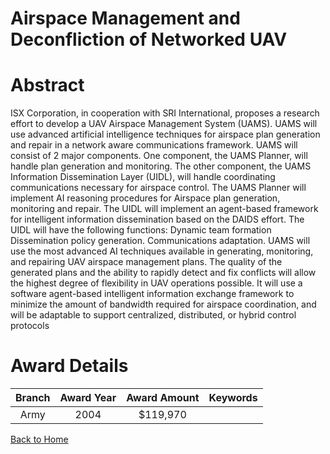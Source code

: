 
Airspace Management and Deconfliction of Networked UAV
======================================================

# Abstract


ISX Corporation, in cooperation with SRI International, proposes a research effort to develop a UAV Airspace Management System (UAMS).  UAMS will use advanced artificial intelligence techniques for airspace plan generation and repair in a network aware communications framework. UAMS will consist of 2 major components.  One component, the UAMS Planner, will handle plan generation and monitoring.  The other component, the UAMS Information Dissemination Layer (UIDL), will handle coordinating communications necessary for airspace control.    The UAMS Planner will implement AI reasoning procedures for Airspace plan generation, monitoring and repair. The UIDL will implement an agent-based framework for intelligent information dissemination based on the DAIDS effort.  The UIDL will have the following functions:    Dynamic team formation    Dissemination policy generation.    Communications adaptation.    UAMS will use the most advanced AI techniques available in generating, monitoring, and repairing UAV airspace management plans.  The quality of the generated plans and the ability to rapidly detect and fix conflicts will allow the highest degree of flexibility in UAV operations possible. It will use a software agent-based intelligent information exchange framework to minimize the amount of bandwidth required for airspace coordination, and will be adaptable to support centralized, distributed, or hybrid control protocols  

# Award Details

|Branch|Award Year|Award Amount|Keywords|
| :---: | :---: | :---: | :---: |
|Army|2004|$119,970||
  
  


[Back to Home](https://github.com/chrischow/dod_sbir_awards/Reports/CC/#955)